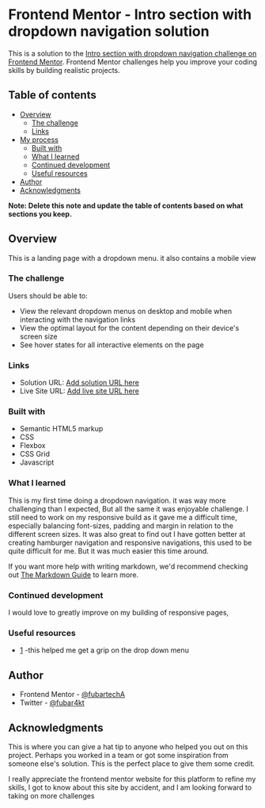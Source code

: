 # Frontend Mentor - Intro section with dropdown navigation solution

This is a solution to the [Intro section with dropdown navigation challenge on Frontend Mentor](https://www.frontendmentor.io/challenges/intro-section-with-dropdown-navigation-ryaPetHE5). Frontend Mentor challenges help you improve your coding skills by building realistic projects.

## Table of contents

- [Overview](#overview)
  - [The challenge](#the-challenge)
  - [Links](#links)
- [My process](#my-process)
  - [Built with](#built-with)
  - [What I learned](#what-i-learned)
  - [Continued development](#continued-development)
  - [Useful resources](#useful-resources)
- [Author](#author)
- [Acknowledgments](#acknowledgments)

**Note: Delete this note and update the table of contents based on what sections you keep.**

## Overview

This is a landing page with a dropdown menu. it also contains a mobile view

### The challenge

Users should be able to:

- View the relevant dropdown menus on desktop and mobile when interacting with the navigation links
- View the optimal layout for the content depending on their device's screen size
- See hover states for all interactive elements on the page

### Links

- Solution URL: [Add solution URL here](https://github.com/FubarTechA/intro-page---front-end-mentor.git)
- Live Site URL: [Add live site URL here](https://introchallenge.netlify.app/)

### Built with

- Semantic HTML5 markup
- CSS
- Flexbox
- CSS Grid
- Javascript

### What I learned

This is my first time doing a dropdown navigation. it was way more challenging than I expected, But all the same it was enjoyable challenge. I still need to work on my responsive build as it gave me a difficult time, especially balancing font-sizes, padding and margin in relation to the different screen sizes. It was also great to find out I have gotten better at creating hamburger navigation and responsive navigations, this used to be quite difficult for me. But it was much easier this time around.

If you want more help with writing markdown, we'd recommend checking out [The Markdown Guide](https://www.markdownguide.org/) to learn more.

### Continued development

I would love to greatly improve on my building of responsive pages,

### Useful resources

- [1](https://www.youtube.com/watch?v=S-VeYcOCFZw) -this helped me get a grip on the drop down menu

## Author

- Frontend Mentor - [@fubartechA](https://www.frontendmentor.io/profile/FubarTechA)
- Twitter - [@fubar4kt](https://www.twitter.com/@fubar4kt)

## Acknowledgments

This is where you can give a hat tip to anyone who helped you out on this project. Perhaps you worked in a team or got some inspiration from someone else's solution. This is the perfect place to give them some credit.

I really appreciate the frontend mentor website for this platform to refine my skills, I got to know about this site by accident, and I am looking forward to taking on more challenges
